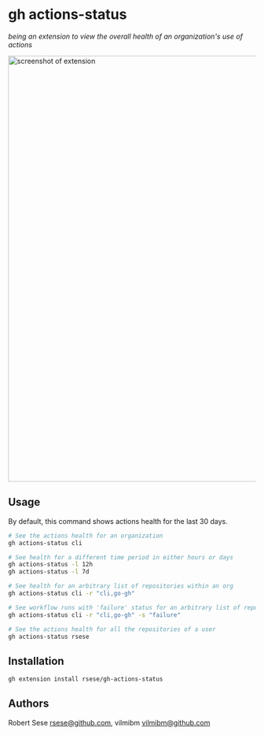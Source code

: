 # gh actions-status

_being an extension to view the overall health of an organization's use of actions_

<img width="865" alt="screenshot of extension" src="https://user-images.githubusercontent.com/98482/156441347-a593d6a1-55ca-4911-a586-f88f18069ab6.png">

## Usage

By default, this command shows actions health for the last 30 days.

```bash
# See the actions health for an organization
gh actions-status cli

# See health for a different time period in either hours or days
gh actions-status -l 12h
gh actions-status -l 7d

# See health for an arbitrary list of repositories within an org
gh actions-status cli -r "cli,go-gh"

# See workflow runs with 'failure' status for an arbitrary list of repositories within an org
gh actions-status cli -r "cli,go-gh" -s "failure" 

# See the actions health for all the repositories of a user
gh actions-status rsese
```

## Installation

```bash
gh extension install rsese/gh-actions-status
```

## Authors

Robert Sese <rsese@github.com>, vilmibm <vilmibm@github.com>
